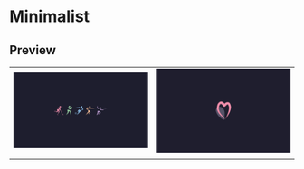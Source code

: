 # Minimalist

## Preview

|                                          |                        |
| ---------------------------------------- | ---------------------- |
| ![image](sports.png)                     | ![image](heart.jpg)    |
|                                          |                        |
